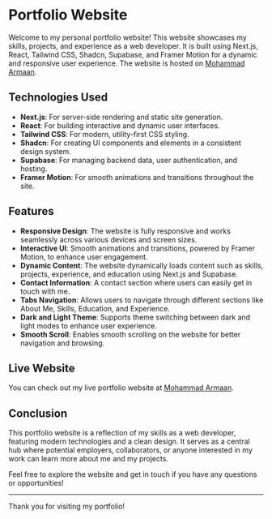# Portfolio Website

Welcome to my personal portfolio website! This website showcases my skills, projects, and experience as a web developer. It is built using Next.js, React, Tailwind CSS, Shadcn, Supabase, and Framer Motion for a dynamic and responsive user experience. The website is hosted on [Mohammad Armaan](https://mohammadarmaan.co.in).

## Technologies Used

- **Next.js**: For server-side rendering and static site generation.
- **React**: For building interactive and dynamic user interfaces.
- **Tailwind CSS**: For modern, utility-first CSS styling.
- **Shadcn**: For creating UI components and elements in a consistent design system.
- **Supabase**: For managing backend data, user authentication, and hosting.
- **Framer Motion**: For smooth animations and transitions throughout the site.

## Features

- **Responsive Design**: The website is fully responsive and works seamlessly across various devices and screen sizes.
- **Interactive UI**: Smooth animations and transitions, powered by Framer Motion, to enhance user engagement.
- **Dynamic Content**: The website dynamically loads content such as skills, projects, experience, and education using Next.js and Supabase.
- **Contact Information**: A contact section where users can easily get in touch with me.
- **Tabs Navigation**: Allows users to navigate through different sections like About Me, Skills, Education, and Experience.
- **Dark and Light Theme**: Supports theme switching between dark and light modes to enhance user experience.
- **Smooth Scroll**: Enables smooth scrolling on the website for better navigation and browsing.

## Live Website

You can check out my live portfolio website at [Mohammad Armaan](https://mohammadarmaan.co.in).


## Conclusion

This portfolio website is a reflection of my skills as a web developer, featuring modern technologies and a clean design. It serves as a central hub where potential employers, collaborators, or anyone interested in my work can learn more about me and my projects.

Feel free to explore the website and get in touch if you have any questions or opportunities!

---

Thank you for visiting my portfolio!

